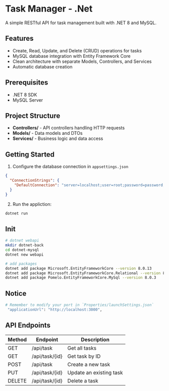 # Task Manager - .Net
A simple RESTful API for task management built with .NET 8 and MySQL.

## Features

- Create, Read, Update, and Delete (CRUD) operations for tasks
- MySQL database integration with Entity Framework Core
- Clean architecture with separate Models, Controllers, and Services
- Automatic database creation

## Prerequisites

- .NET 8 SDK
- MySQL Server

## Project Structure

- **Controllers/** - API controllers handling HTTP requests
- **Models/** - Data models and DTOs
- **Services/** - Business logic and data access

## Getting Started

1. Configure the database connection in `appsettings.json`
```json
{
  "ConnectionStrings": {
    "DefaultConnection": "server=localhost;user=root;password=password;database=task_manager"
  }
}
```

2. Run the appliction:
```bash
dotnet run
```

## Init
``` bash
# dotnet webapi
mkdir dotnet-back
cd dotnet-mysql
dotnet new webapi

# add packages
dotnet add package Microsoft.EntityFrameworkCore --version 8.0.13
dotnet add package Microsoft.EntityFrameworkCore.Relational --version 8.0.13
dotnet add package Pomelo.EntityFrameworkCore.MySql --version 8.0.3
```

## Notice
``` bash
# Remember to modify your port in `Properties/launchSettings.json`
 "applicationUrl": "http://localhost:3000",
```

## API Endpoints

| Method | Endpoint      | Description         |
|--------|---------------|---------------------|
| GET    | /api/task      | Get all tasks       |
| GET    | /api/task/{id} | Get task by ID      |
| POST   | /api/task      | Create a new task   |
| PUT    | /api/task/{id} | Update an existing task |
| DELETE | /api/task/{id} | Delete a task       |